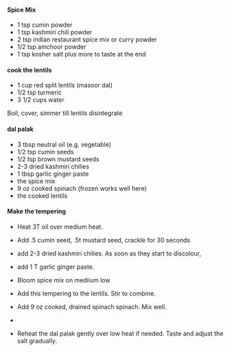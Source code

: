 #### Spice Mix

-   1 tsp cumin powder
-   1 tsp kashmiri chili powder
-   2 tsp indian restaurant spice mix or curry powder
-   1/2 tsp amchoor powder
-   1 tsp kosher salt plus more to taste at the end


#### cook the lentils
-   1 cup red split lentils (masoor dal)
-   1/2 tsp turmeric
-   3 1/2 cups water

Boil, cover, simmer till lentils disintegrate

#### dal palak
-   3 tbsp neutral oil (e.g. vegetable)
-   1/2 tsp cumin seeds
-   1/2 tsp brown mustard seeds
-   2-3 dried kashmiri chilies
-   1 tbsp garlic ginger paste
-   the spice mix
-   9 oz cooked spinach (frozen works well here)
-   the cooked lentils

#### Make the tempering
-   Heat 3T oil over medium heat. 
-  Add .5 cumin seed, .5t mustard seed, crackle for 30 seconds
-   add 2-3 dried kashmiri chilies. As soon as they start to discolour, 
-  add 1 T garlic ginger paste.
-  Bloom spice mix on mediium low
-  Add this tempering to the lentils. Stir to combine.

	
-   Add 9 oz cooked, drained spinach spinach. Mix well. 
-
- Reheat the dal palak gently over low heat if needed. Taste and adjust the salt gradually.